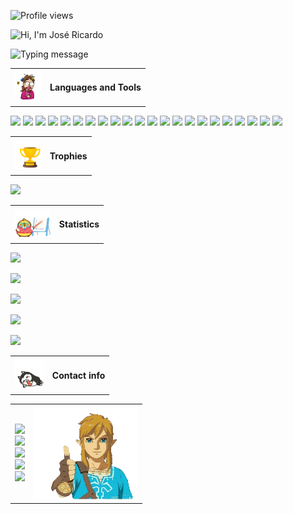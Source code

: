 ![Profile views](https://komarev.com/ghpvc/?username=jr20xx&label=Views&color=cb1f1f&style=flat-square)

![Hi, I'm José Ricardo](https://capsule-render.vercel.app/api?type=waving&color=timeGradient&height=300&section=header&animation=fadeIn&text=Hi,%20I%27m%20José%20Ricardo!&fontSize=70)

![Typing message](https://readme-typing-svg.demolab.com?font=VT323&size=53&pause=1500&color=FF0000&center=true&vCenter=true&width=1200&height=60&separator=%3C&lines=Welcome+to+my+profile!%3CI+use+Arch%2C+BTW+%3CI+love+FOSS!%3CI+love+coding!%3CPlease%2C+star+my+repos+if+you+find+anything+helpful+in+them%3CI+like+stars+very+much!)

<table align="center">
    <tr>
        <td>
            <img height="45px" src="./programming.gif"/>
        </td>
        <td>
            <h4>Languages and Tools</h4>
        </td>
    </tr>
</table>

[![](https://img.shields.io/badge/javascript-F7DF1E?style=for-the-badge&logo=javascript&logoColor=black)](https://www.javascript.com/)
[![](https://img.shields.io/badge/jquery-0769AD?style=for-the-badge&logo=jquery&logoColor=white)](https://jquery.com/)
[![](https://img.shields.io/badge/react-61dafb?style=for-the-badge&logo=react&logoColor=black)](https://react.dev/)
[![](https://img.shields.io/badge/chromium-4285F4?style=for-the-badge&logo=googlechrome&logoColor=white)](https://www.chromium.org/chromium-projects/)
[![](https://img.shields.io/badge/firefox-FF7139?style=for-the-badge&logo=firefoxbrowser&logoColor=white)](https://www.mozilla.org/en-US/firefox/)
[![](https://img.shields.io/badge/php-777BB4?style=for-the-badge&logo=php&logoColor=white)](https://www.php.net/)
[![](https://img.shields.io/badge/mariadb-003545?style=for-the-badge&logo=mariadb&logoColor=white)](https://mariadb.org/)
[![](https://img.shields.io/badge/sqlite-003B57?style=for-the-badge&logo=sqlite&logoColor=white)](https://www.sqlite.org/)
[![](https://img.shields.io/badge/java-ec2025?style=for-the-badge&logo=openjdk&logoColor=white)](https://www.java.com/)
[![](https://img.shields.io/badge/kotlin-7f52ff?style=for-the-badge&logo=kotlin&logoColor=white)](https://kotlinlang.org/)
[![](https://img.shields.io/badge/gradle-02303A?style=for-the-badge&logo=gradle&logoColor=white)](https://gradle.org/)
[![](https://img.shields.io/badge/reactivex-B7178C?style=for-the-badge&logo=reactivex&logoColor=white)](https://reactivex.io/)
[![](https://img.shields.io/badge/go-00ADD8?style=for-the-badge&logo=go&logoColor=white)](https://go.dev/)
[![](https://img.shields.io/badge/gin-008ecf?style=for-the-badge&logo=gin&logoColor=white)](https://gin-gonic.com/)
[![](https://img.shields.io/badge/python-3776AB?style=for-the-badge&logo=python&logoColor=white)](https://www.python.org/)
[![](https://img.shields.io/badge/markdown-000000?style=for-the-badge&logo=markdown&logoColor=white)](https://www.markdownguide.org/)
[![](https://img.shields.io/badge/linux_mint-87CF3E?style=for-the-badge&logo=linuxmint&logoColor=white)](https://linuxmint.com/)
[![](https://img.shields.io/badge/debian-A81D33?style=for-the-badge&logo=debian&logoColor=white)](https://www.debian.org/index.html)
[![](https://img.shields.io/badge/arch%20linux-1793d1?style=for-the-badge&logo=archlinux&logoColor=white)](https://archlinux.org/)
[![](https://img.shields.io/badge/github-181717?style=for-the-badge&logo=github&logoColor=white)](https://github.com)
[![](https://img.shields.io/badge/github_actions-2088FF?style=for-the-badge&logo=githubactions&logoColor=white)](https://github.com/features/actions)
[![](https://img.shields.io/badge/material_ui-007FFF?style=for-the-badge&logo=mui&logoColor=white)](https://m2.material.io/design/introduction)

<table align="center">
    <tr>
        <td>
            <img height="45px" src="./trophy.gif"/>
        </td>
        <td>
            <h4>Trophies</h4>
        </td>
    </tr>
</table>

![](https://github-profile-trophy.vercel.app/?username=jr20xx&theme=onedark)

<table align="center">
    <tr>
        <td>
            <img height="45px" src="./stats.gif"/>
        </td>
        <td>
            <h4>Statistics</h4>
        </td>
    </tr>
</table>

![](https://github-profile-summary-cards.vercel.app/api/cards/profile-details?username=jr20xx&theme=onedark)

![](https://github-readme-activity-graph.vercel.app/graph?username=jr20xx&bg_color=282c34&color=ffffff&line=cb1f1f&point=af6464&area=true&hide_border=true)

![](https://github-readme-streak-stats.herokuapp.com/?user=jr20xx&theme=onedark)

![](https://github-readme-stats.vercel.app/api?username=jr20xx&show_icons=true&locale=en&theme=onedark)

![](https://github-readme-stats.vercel.app/api/top-langs?username=jr20xx&show_icons=true&locale=en&layout=compact&langs_count=20&theme=onedark)

<table align="center">
    <tr>
        <td>
            <img height="45px" src="./social.gif"/>
        </td>
        <td>
            <h4>Contact info</h4>
        </td>
    </tr>
</table>

<table align="center">
    <tr>
        <td>
            <a href="https://stackoverflow.com/users/15796047/"> 
                <img src="https://img.shields.io/badge/stackoverflow-F58025?style=for-the-badge&logo=stackoverflow&logoColor=white"/>
            </a>
            <br/>
            <a href="https://t.me/jr20xx"> 
                <img src="https://img.shields.io/badge/telegram-26A5E4?style=for-the-badge&logo=telegram&logoColor=white"/>
            </a>
            <br/>
            <a href="https://www.facebook.com/jr20xx"> 
                <img src="https://img.shields.io/badge/facebook-1877F2?style=for-the-badge&logo=facebook&logoColor=white"/>
            </a>
            <br/>
            <a href="https://www.instagram.com/jr20nn"> 
                <img src="https://img.shields.io/badge/instagram-E4405F?style=for-the-badge&logo=instagram&logoColor=white"/>
            </a>
            <br/>
            <a href="https://www.threads.net/@jr20nn"> 
                <img src="https://img.shields.io/badge/threads-black?style=for-the-badge&logo=threads&logoColor=white"/>
        </td>
        <td>
            <img height="150px" width="167" src="./link.gif"/>
        </td>
    </tr>
</table>
